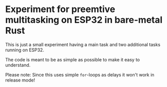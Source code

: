 # Experiment for preemtive multitasking on ESP32 in bare-metal Rust

This is just a small experiment having a main task and two additional tasks running on ESP32.

The code is meant to be as simple as possible to make it easy to understand.

Please note: Since this uses simple `for`-loops as delays it won't work in release mode!
